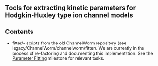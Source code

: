 ## Tools for extracting kinetic parameters for Hodgkin-Huxley type ion channel models

## Contents
* fitter/- scripts from the old ChannelWorm repository (see legacy/ChannelWorm/channelworm/fitter).  We are currently in the process of re-factoring and documenting this implementation.  See the [Parameter Fitting](https://github.com/openworm/ChannelWorm/milestone/15) milestone for relevant tasks.  
